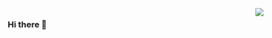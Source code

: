 <img align="right" src="https://github-readme-stats.vercel.app/api?username=Dem-phi&show_icons=true&icon_color=CE1D2D&text_color=718096&bg_color=ffffff&hide_title=true" />

### Hi there 👋

<!--
**Dem-phi/Dem-phi** is a ✨ _special_ ✨ repository because its `README.md` (this file) appears on your GitHub profile.

Here are some ideas to get you started:

- 🔭 I’m currently working on ...
- 🌱 I’m currently learning ...
- 👯 I’m looking to collaborate on ...
- 🤔 I’m looking for help with ...
- 💬 Ask me about ...
- 📫 How to reach me: ...
- 😄 Pronouns: ...
- ⚡ Fun fact: ...
-->
